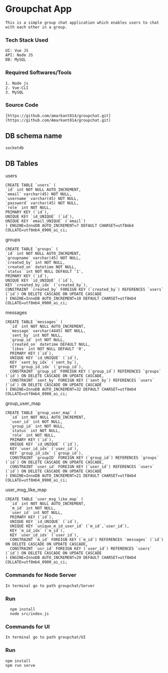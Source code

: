 # Groupchat App

    This is a simple group chat application which enables users to chat with each other in a group. 

### Tech Stack Used
    UI: Vue JS
    API: Node JS
    DB: MySQL
  ### Required Softwares/Tools 
    1. Node js 
    2. Vue-CLI 
    3. MySQL
  ### Source Code
    [https://github.com/amarkant814/groupchat.git](https://github.com/Amarkant814/groupchat.git)

  ## DB schema name
    socketdb


  ## DB Tables 
  users 
  ```
CREATE TABLE `users` (
  `id` int NOT NULL AUTO_INCREMENT,
  `email` varchar(45) NOT NULL,
  `username` varchar(45) NOT NULL,
  `password` varchar(45) NOT NULL,
  `role` int NOT NULL,
  PRIMARY KEY (`id`),
  UNIQUE KEY `id_UNIQUE` (`id`),
  UNIQUE KEY `email_UNIQUE` (`email`)
) ENGINE=InnoDB AUTO_INCREMENT=7 DEFAULT CHARSET=utf8mb4 COLLATE=utf8mb4_0900_ai_ci;

```
  groups
  ```
CREATE TABLE `groups` (
  `id` int NOT NULL AUTO_INCREMENT,
  `groupname` varchar(45) NOT NULL,
  `created_by` int NOT NULL,
  `created_on` datetime NOT NULL,
  `status` int NOT NULL DEFAULT '1',
  PRIMARY KEY (`id`),
  UNIQUE KEY `id_UNIQUE` (`id`),
  KEY `created_by_idx` (`created_by`),
  CONSTRAINT `created_by` FOREIGN KEY (`created_by`) REFERENCES `users` (`id`) ON DELETE CASCADE ON UPDATE CASCADE
) ENGINE=InnoDB AUTO_INCREMENT=10 DEFAULT CHARSET=utf8mb4 COLLATE=utf8mb4_0900_ai_ci;

```

messages
```
CREATE TABLE `messages` (
  `id` int NOT NULL AUTO_INCREMENT,
  `message` varchar(4445) NOT NULL,
  `sent_by` int NOT NULL,
  `group_id` int NOT NULL,
  `created_on` datetime DEFAULT NULL,
  `likes` int NOT NULL DEFAULT '0',
  PRIMARY KEY (`id`),
  UNIQUE KEY `id_UNIQUE` (`id`),
  KEY `sent_by_idx` (`sent_by`),
  KEY `group_id_idx` (`group_id`),
  CONSTRAINT `group_id` FOREIGN KEY (`group_id`) REFERENCES `groups` (`id`) ON DELETE CASCADE ON UPDATE CASCADE,
  CONSTRAINT `sent_by` FOREIGN KEY (`sent_by`) REFERENCES `users` (`id`) ON DELETE CASCADE ON UPDATE CASCADE
) ENGINE=InnoDB AUTO_INCREMENT=32 DEFAULT CHARSET=utf8mb4 COLLATE=utf8mb4_0900_ai_ci;

```

group_user_map
```
CREATE TABLE `group_user_map` (
  `id` int NOT NULL AUTO_INCREMENT,
  `user_id` int NOT NULL,
  `group_id` int NOT NULL,
  `status` int NOT NULL,
  `role` int NOT NULL,
  PRIMARY KEY (`id`),
  UNIQUE KEY `id_UNIQUE` (`id`),
  KEY `user_id_idx` (`user_id`),
  KEY `group_id_idx` (`group_id`),
  CONSTRAINT `groupID` FOREIGN KEY (`group_id`) REFERENCES `groups` (`id`) ON DELETE CASCADE ON UPDATE CASCADE,
  CONSTRAINT `user_id` FOREIGN KEY (`user_id`) REFERENCES `users` (`id`) ON DELETE CASCADE ON UPDATE CASCADE
) ENGINE=InnoDB AUTO_INCREMENT=21 DEFAULT CHARSET=utf8mb4 COLLATE=utf8mb4_0900_ai_ci;

```
user_msg_like_map
```
CREATE TABLE `user_msg_like_map` (
  `id` int NOT NULL AUTO_INCREMENT,
  `m_id` int NOT NULL,
  `user_id` int NOT NULL,
  PRIMARY KEY (`id`),
  UNIQUE KEY `id_UNIQUE` (`id`),
  UNIQUE KEY `unique_m_id_user_id` (`m_id`,`user_id`),
  KEY `m_id_idx` (`m_id`),
  KEY `user_id_idx` (`user_id`),
  CONSTRAINT `m_id` FOREIGN KEY (`m_id`) REFERENCES `messages` (`id`) ON DELETE CASCADE ON UPDATE CASCADE,
  CONSTRAINT `usr_id` FOREIGN KEY (`user_id`) REFERENCES `users` (`id`) ON DELETE CASCADE ON UPDATE CASCADE
) ENGINE=InnoDB AUTO_INCREMENT=29 DEFAULT CHARSET=utf8mb4 COLLATE=utf8mb4_0900_ai_ci;

```

 ### Commands for Node Server
    In terminal go to path groupchat/Server
   ### Run 
      npm install
      node src/index.js
  ### Commands for UI 
    In terminal go to path groupchat/UI
 ### Run
    npm install 
    npm run serve 
